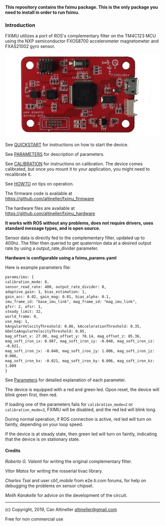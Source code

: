 **This repository contains the fximu package. This is the only package you need to install in order to run fximu.**

### Introduction

FXIMU utilizes a port of ROS's complementary filter on the TM4C123 MCU using the NXP semiconductor FXOS8700 accelerometer magnetometer and FXAS21002 gyro sensor.

![fximu v1c](https://raw.githubusercontent.com/rosrider/fximu_doc/main/img/fximu_v1c.jpg)

See [QUICKSTART](QUICK.md) for instructions on how to start the device.

See [PARAMETERS](PARAMS.md) for description of parameters.

See [CALIBRATION](CALIBRATION.md) for instructions on calibration. The device comes calibrated, but once you mount it to your application, you might need to recalibrate it.

See [HOWTO](HOWTO.md) on tips on operation.

The firmware code is available at https://github.com/altineller/fximu_firmware

The hardware files are available at https://github.com/altineller/fximu_hardware

**It works with ROS without any problems, does not require drivers, uses standard message types, and is open source.**

Sensor data is directly fed to the complementary filter, updated up to 400hz. The filter then queried to get quaternion data at a desired output rate by using a output\_rate\_divider parameter.

**Hardware is configurable using a fximu_params.yaml**

Here is example parameters file:

```
params/imu: {
calibration_mode: 0,
sensor_read_rate: 400, output_rate_divider: 8,
adaptive_gain: 1, bias_estimation: 1,
gain_acc: 0.02, gain_mag: 0.01, bias_alpha: 0.1,
imu_frame_id: "base_imu_link", mag_frame_id: "mag_imu_link",
gfsr: 2, afsr: 1,
steady_limit: 32,
world_frame: 0,
use_mag: 1,
kAngularVelocityThreshold: 0.06, kAccelerationThreshold: 0.35, kDeltaAngularVelocityThreshold: 0.05,
mag_offset_x: 27.00, mag_offset_y: 78.14, mag_offset_z: 85.36,
mag_soft_iron_ix: 0.987, mag_soft_iron_iy: -0.040, mag_soft_iron_iz: -0.021,
mag_soft_iron_jx: -0.040, mag_soft_iron_jy: 1.006, mag_soft_iron_jz: 0.006,
mag_soft_iron_kx: -0.021, mag_soft_iron_ky: 0.006, mag_soft_iron_kz: 1.009
}
```

See [Parameters](PARAMS.md) for detailed explanation of each parameter.

The device is equipped with a red and green led. Opon reset, the device will blink green first, then red.

If loading one of the parameters fails for `calibration_mode=2` or `calibration_mode=3`, FXIMU will be disabled, and the red led will blink long.

During normal operation, if ROS connection is active, red led will turn on faintly, depending on your loop speed.

If the device is at steady state, then green led will turn on faintly, indicating that the device is on stationary state.


#### Credits

_Roberto G. Valenti_ for writing the original complementary filter.

_Vitor Matos_ for writing the rosserial tivac library.

_Charles Tsai_ and user _cb1_mobile_ from e2e.ti.com forums, for help on debugging the problems on sensor chipset.

_Melih Karakelle_ for advice on the development of the circuit.

---
(c) Copyright, 2019, Can Altineller altineller@gmail.com

Free for non commercial use
